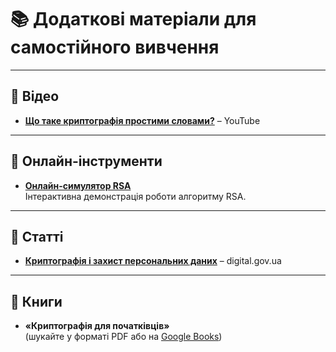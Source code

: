 # 📚 Додаткові матеріали для самостійного вивчення

---

## 🎥 Відео

- **[Що таке криптографія простими словами?](https://www.youtube.com/results?search_query=що+таке+криптографія+простими+словами)** – YouTube

---

## 🧮 Онлайн-інструменти

- **[Онлайн-симулятор RSA](https://www.cs.drexel.edu/~jpopyack/Courses/CSP/Fa17/lectures/06.2_Cryptography/RSAworksheet.html)**  
  Інтерактивна демонстрація роботи алгоритму RSA.

---

## 📄 Статті

- **[Криптографія і захист персональних даних](https://www.digital.gov.ua)** – digital.gov.ua

---

## 📘 Книги

- **«Криптографія для початківців»**  
  (шукайте у форматі PDF або на [Google Books](https://books.google.com))
